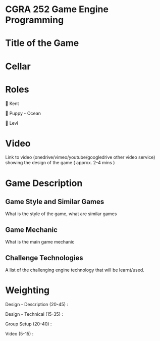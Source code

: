 # CGRA 252 Game Engine Programming

# Title of the Game

# Cellar

# Roles

🐺 Kent 

🐶 Puppy - Ocean

🦉 Levi

# Video
Link to video (onedrive/vimeo/youtube/googledrive other video service) showing the design of the game ( approx. 2-4 mins )

# Game Description

## Game Style and Similar Games
What is the style of the game, what are similar games

## Game Mechanic
What is the main game mechanic

## Challenge Technologies
A list of the challenging engine technology that will be learnt/used.

# Weighting 
Design - Description (20-45) :

Design - Technical (15-35) :

Group Setup (20-40) :

Video (5-15) : 





